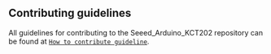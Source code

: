 ## Contributing guidelines

All guidelines for contributing to the Seeed_Arduino_KCT202 repository can be found at [`How to contribute guideline`](https://github.com/Seeed-Studio/Seeed_Arduino_KCT202/wiki/How_to_contribute).
